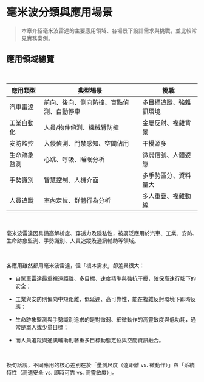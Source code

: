 # 毫米波分類與應用場景

> 本章介紹毫米波雷達的主要應用領域、各場景下設計需求與挑戰，並比較常見實務案例。  

## 應用領域總覽

<br>

| 應用類型 | 典型場景 | 挑戰 |
|----------|--------|------|
| 汽車雷達 | 前向、後向、側向防撞、盲點偵測、自動停車 |  多目標追蹤、強雜訊環境 |
| 工業自動化 | 人員/物件偵測、機械臂防撞  | 金屬反射、複雜背景 |
| 安防監控 | 入侵偵測、門禁感知、空間佔用 | 干擾源多 |
| 生命跡象監測 | 心跳、呼吸、睡眠分析 | 微弱信號、人體姿態 |
| 手勢識別 | 智慧控制、人機介面 | 多手勢區分、資料量大 |
| 人員追蹤 | 室內定位、群體行為分析 | 多人重疊、複雜動線 |

<br>

毫米波雷達因具備高解析度、穿透力及隱私性，被廣泛應用於汽車、工業、安防、生命跡象監測、手勢識別、人員追蹤及通訊輔助等領域。

<br>

各應用雖然都用毫米波雷達，但「根本需求」卻差異很大：

- 自駕車雷達最重視遠距離、多目標、速度精準與強抗干擾，確保高速行駛下的安全；

- 工業與安防則偏向中短距離、低延遲、高可靠性，能在複雜反射環境下即時反應；

- 生命跡象監測與手勢識別追求的是對微弱、細微動作的高靈敏度與低功耗，通常是單人或少量目標；

- 而人員追蹤與通訊輔助則著重多目標動態定位與空間資訊融合。

<br>

換句話說，不同應用的核心差別在於「量測尺度（遠距離 vs. 微動作）」與「系統特性（高速安全 vs. 即時可靠 vs. 高靈敏度）」。